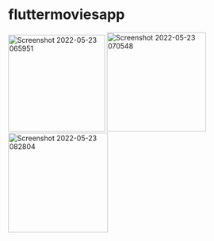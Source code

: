 # fluttermoviesapp
<img width="195" alt="Screenshot 2022-05-23 065951" src="https://user-images.githubusercontent.com/74593517/169735533-84ee85b5-7bba-4659-85a5-9bb84b85dc6f.png">

<img width="200" alt="Screenshot 2022-05-23 070548" src="https://user-images.githubusercontent.com/74593517/169735376-0ef8501b-5c2f-4605-9474-4c1f0843985f.png">
<img width="201" alt="Screenshot 2022-05-23 082804" src="https://user-images.githubusercontent.com/74593517/169735382-75af672c-106c-4676-80a2-aa7e67de0a9f.png">
